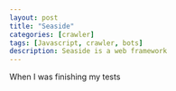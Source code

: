 ```yaml
---
layout: post
title: "Seaside"
categories: [crawler]
tags: [Javascript, crawler, bots]
description: Seaside is a web framework
---
```


When I was finishing my tests